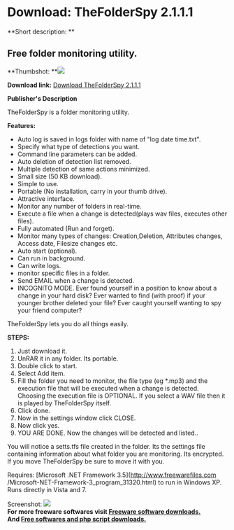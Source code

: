 # Download: TheFolderSpy 2.1.1.1

**Short description: **

## Free folder monitoring utility.

  
**Thumbshot: **![](http://www.freewarefiles.com/screenshot/thefolderspy15_md.jpg)   
  
**Download link:** [Download TheFolderSpy 2.1.1.1](http://freesoftwares.boysofts.com/TheFolderSpy_program_57321.html)  
  

**Publisher's Description**  
  

TheFolderSpy is a folder monitoring utility.

**Features:**

  * Auto log is saved in logs folder with name of "log date time.txt". 
  * Specify what type of detections you want. 
  * Command line parameters can be added. 
  * Auto deletion of detection list removed. 
  * Multiple detection of same actions minimized. 
  * Small size (50 KB download). 
  * Simple to use. 
  * Portable (No installation, carry in your thumb drive). 
  * Attractive interface. 
  * Monitor any number of folders in real-time. 
  * Execute a file when a change is detected(plays wav files, executes other files). 
  * Fully automated (Run and forget). 
  * Monitor many types of changes: Creation,Deletion, Attributes changes, Access date, Filesize changes etc. 
  * Auto start (optional). 
  * Can run in background. 
  * Can write logs. 
  * monitor specific files in a folder. 
  * Send EMAIL when a change is detected. 
  * INCOGNITO MODE. 
Ever found yourself in a position to know about a change in your hard disk?
Ever wanted to find (with proof) if your younger brother deleted your file?
Ever caught yourself wanting to spy your friend computer?

TheFolderSpy lets you do all things easily.

**STEPS:**

  1. Just download it. 
  2. UnRAR it in any folder. Its portable. 
  3. Double click to start. 
  4. Select Add item. 
  5. Fill the folder you need to monitor, the file type (eg *.mp3) and the execution file that will be executed when a change is detected. Choosing the execution file is OPTIONAL. If you select a WAV file then it is played by TheFolderSpy itself. 
  6. Click done. 
  7. Now in the settings window click CLOSE. 
  8. Now click yes. 
  9. YOU ARE DONE. 
Now the changes will be detected and listed..

You will notice a setts.tfs file created in the folder. Its the settings file
containing information about what folder you are monitoring. Its encrypted. If
you move TheFolderSpy be sure to move it with you.

Requires: [Microsoft .NET Framework 3.5](http://www.freewarefiles.com
/Microsoft-NET-Framework-3_program_31320.html) to run in Windows XP. Runs
directly in Vista and 7.

  
  
Screenshot: ![](http://www.freewarefiles.com/screenshot/thefolderspy15.jpg)  
**For more freeware softwares visit [Freeware software downloads.](http://freesoftwares.boysofts.com/)**   
**And [Free softwares and php script downloads.](http://www.boysofts.com/)**

